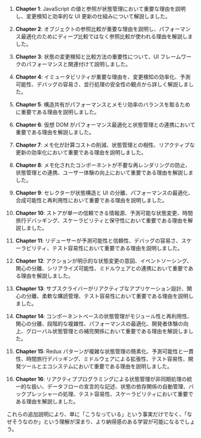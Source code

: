 1. **Chapter 1**: JavaScript の値と参照が状態管理において重要な理由を説明し、変更検知と効率的な UI 更新の仕組みについて解説しました。

2. **Chapter 2**: オブジェクトの参照比較が重要な理由を説明し、パフォーマンス最適化のためにディープ比較ではなく参照比較が使われる理由を解説しました。

3. **Chapter 3**: 状態の変更検知と比較方法の重要性について、UI フレームワークのパフォーマンスと関連付けて説明しました。

4. **Chapter 4**: イミュータビリティが重要な理由を、変更検知の効率化、予測可能性、デバッグの容易さ、並行処理の安全性の観点から詳しく解説しました。

5. **Chapter 5**: 構造共有がパフォーマンスとメモリ効率のバランスを取るために重要である理由を説明しました。

6. **Chapter 6**: 仮想 DOM がパフォーマンス最適化と状態管理との連携において重要である理由を解説しました。

7. **Chapter 7**: メモ化が計算コストの削減、状態管理との相性、リアクティブな更新の効率化において重要である理由を説明しました。

8. **Chapter 8**: メモ化されたコンポーネントが不要な再レンダリングの防止、状態管理との連携、ユーザー体験の向上において重要である理由を解説しました。

9. **Chapter 9**: セレクターが状態構造と UI の分離、パフォーマンスの最適化、合成可能性と再利用性において重要である理由を説明しました。

10. **Chapter 10**: ストアが単一の信頼できる情報源、予測可能な状態変更、時間旅行デバッギング、スケーラビリティと保守性において重要である理由を解説しました。

11. **Chapter 11**: リデューサーが予測可能性と信頼性、デバッグの容易さ、スケーラビリティ、テスト容易性において重要である理由を説明しました。

12. **Chapter 12**: アクションが明示的な状態変更の意図、イベントソーシング、関心の分離、シリアライズ可能性、ミドルウェアとの連携において重要である理由を解説しました。

13. **Chapter 13**: サブスクライバーがリアクティブなアプリケーション設計、関心の分離、柔軟な購読管理、テスト容易性において重要である理由を説明しました。

14. **Chapter 14**: コンポーネントベースの状態管理がモジュール性と再利用性、関心の分離、段階的な複雑性、パフォーマンスの最適化、開発者体験の向上、グローバル状態管理との補完関係において重要である理由を解説しました。

15. **Chapter 15**: Redux パターンが複雑な状態管理の簡素化、予測可能性と一貫性、時間旅行デバッギング、ミドルウェアによる拡張性、テスト容易性、開発ツールとエコシステムにおいて重要である理由を説明しました。

16. **Chapter 16**: リアクティブプログラミングによる状態管理が非同期処理の統一的な扱い、データフローの宣言的な記述、状態の依存関係の自動管理、バックプレッシャーの処理、テスト容易性、スケーラビリティにおいて重要である理由を解説しました。

これらの追加説明により、単に「こうなっている」という事実だけでなく、「なぜそうなのか」という理解が深まり、より納得感のある学習が可能になるでしょう。
